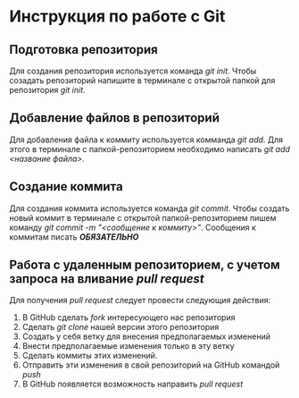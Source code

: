 # Инструкция по работе с Git

## Подготовка репозитория
Для создания репозитория используется команда *git init*. Чтобы созадать репозиторий напишите в терминале с открытой папкой для репозитория *git init*.

## Добавление файлов в репозиторий

Для добавления файла к коммиту используется комманда *git add*. Для этого в терминале с папкой-репозиторием необходимо написать *git add <название файла>*.

## Создание коммита
Для создания коммита используется команда *git commit*. Чтобы создать новый коммит в терминале с открытой папкой-репозиторием пишем команду *git commit -m "<сообщение к коммиту>"*. Сообщения к коммитам писать ***ОБЯЗАТЕЛЬНО***


## Работа с удаленным репозиторием, с учетом запроса на вливание *pull request*

Для получения *pull request* следует провести следующия действия:

1. В GitHub сделать *fork* интересующего нас репозитория
2. Сделать *git clone* нашей версии этого репозитория
3. Создать у себя ветку для внесения предполагаемых изменений
4. Внести предполагаемые изменения только в эту ветку
5. Сделать коммиты этих изменений.
6. Отправить эти изменения в свой репозиторий на GitHub командой *push*
7. В GitHub появляется возможность направить *pull request*

